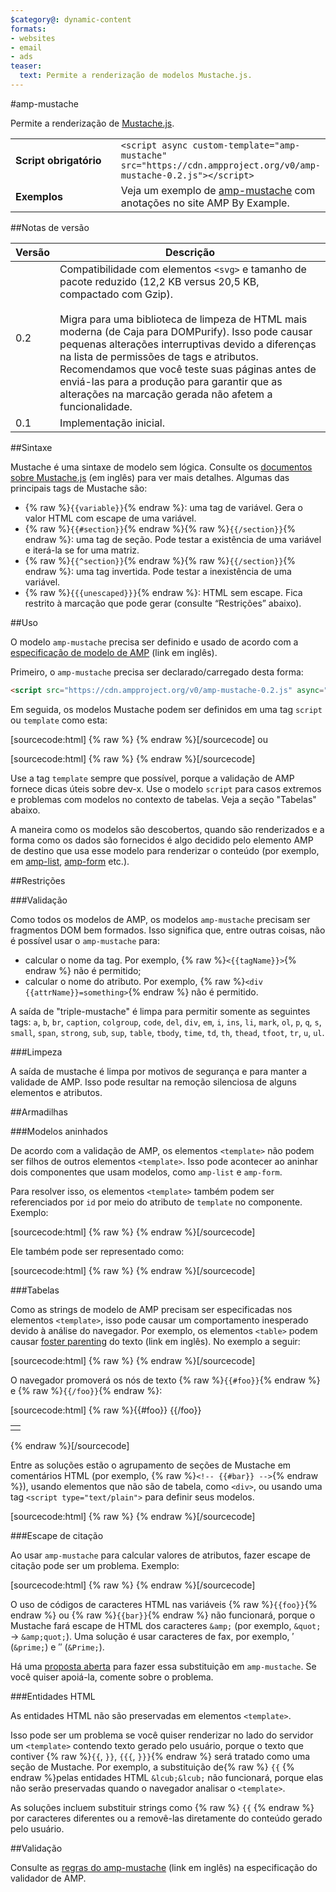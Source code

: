 ```yaml
---
$category@: dynamic-content
formats:
- websites
- email
- ads
teaser:
  text: Permite a renderização de modelos Mustache.js.
---
```


<!--- Reformatted by Reftar! for AMP (go/reftar) on 2019-06-13 -->
<!---
       Copyright 2015 The AMP HTML Authors. Todos os direitos reservados.

       Licenciado sob a Licença Apache, Versão 2.0 (a "Licença"). O uso deste arquivo só é permitido em conformidade com a Licença.
       Uma cópia da Licença está disponível em

       http://www.apache.org/licenses/LICENSE-2.0

       A menos que exigido pela legislação aplicável ou acordado por escrito, o software fornecido de acordo com a Licença é distribuído "NO ESTADO EM QUE SE ENCONTRA", SEM GARANTIAS OU CONDIÇÕES DE QUALQUER TIPO, expressas ou implícitas.
       Consulte a Licença para ver informações sobre permissões e limitações para o idioma específico.
  -->

#amp-mustache

Permite a renderização de [Mustache.js](https://github.com/janl/mustache.js/).

<table>
  <tr>
    <td width="40%"><strong>Script obrigatório</strong></td>
    <td>
      <div>
      <code>&lt;script async custom-template="amp-mustache" src="https://cdn.ampproject.org/v0/amp-mustache-0.2.js">&lt;/script></code>
      </div>
    </td>
  </tr>
  <tr>
    <td width="40%"><strong>Exemplos</strong></td>
    <td>Veja um exemplo de <a href="https://ampbyexample.com/components/amp-mustache/">amp-mustache</a> com anotações no site AMP By Example.</td>
  </tr>
</table>



##Notas de versão

| Versão | Descrição |
|-------|-----|
| 0.2 | Compatibilidade com elementos `<svg>` e tamanho de pacote reduzido (12,2 KB versus 20,5 KB, compactado com Gzip).<br><br>Migra para uma biblioteca de limpeza de HTML mais moderna (de Caja para DOMPurify). Isso pode causar pequenas alterações interruptivas devido a diferenças na lista de permissões de tags e atributos. Recomendamos que você teste suas páginas antes de enviá-las para a produção para garantir que as alterações na marcação gerada não afetem a funcionalidade. |
| 0.1 | Implementação inicial. |

##Sintaxe

Mustache é uma sintaxe de modelo sem lógica. Consulte os [documentos sobre Mustache.js](https://github.com/janl/mustache.js/) (em inglês) para ver mais detalhes. Algumas das principais tags de Mustache são:

*  {% raw %}`{{variable}}`{% endraw %}: uma tag de variável. Gera o valor HTML com escape de uma variável.
* {% raw %}`{{#section}}`{% endraw %}{% raw %}`{{/section}}`{% endraw %}: uma tag de seção. Pode testar a existência de uma variável e iterá-la se for uma matriz.
* {% raw %}`{{^section}}`{% endraw %}{% raw %}`{{/section}}`{% endraw %}: uma tag invertida. Pode testar a inexistência de uma variável.
* {% raw %}`{{{unescaped}}}`{% endraw %}: HTML sem escape. Fica restrito à marcação que pode gerar (consulte “Restrições” abaixo).

##Uso

O modelo `amp-mustache` precisa ser definido e usado de acordo com a [especificação de modelo de AMP](../../spec/amp-html-templates.md) (link em inglês).

Primeiro, o `amp-mustache` precisa ser declarado/carregado desta forma:

```html
<script src="https://cdn.ampproject.org/v0/amp-mustache-0.2.js" async="" custom-template="amp-mustache"></script>
```

Em seguida, os modelos Mustache podem ser definidos em uma tag `script` ou `template` como esta:

[sourcecode:html]
{% raw %}<!-- Using template tag. -->
<template type="amp-mustache">
  Hello {{world}}!
</template>
{% endraw %}[/sourcecode]
ou

<!-- Using script tag. -->
[sourcecode:html]
{% raw %}<script type="text/plain" template="amp-mustache">
  Hello {{world}}!
</script>
{% endraw %}[/sourcecode]

Use a tag `template` sempre que possível, porque a validação de AMP fornece dicas úteis sobre dev-x. Use o modelo `script` para casos extremos e problemas com modelos no contexto de tabelas. Veja a seção "Tabelas" abaixo.

A maneira como os modelos são descobertos, quando são renderizados e a forma como os dados são fornecidos é algo decidido pelo elemento AMP de destino que usa esse modelo para renderizar o conteúdo (por exemplo, em [amp-list](../amp-list/amp-list.md), [amp-form](../amp-form/amp-form.md) etc.).

##Restrições

###Validação

Como todos os modelos de AMP, os modelos `amp-mustache` precisam ser fragmentos DOM bem formados. Isso significa que, entre outras coisas, não é possível usar o `amp-mustache` para:

* calcular o nome da tag. Por exemplo, {% raw %}`<{{tagName}}>`{% endraw %} não é permitido;
* calcular o nome do atributo. Por exemplo, {% raw %}`<div {{attrName}}=something>`{% endraw %} não é permitido.

A saída de "triple-mustache" é limpa para permitir somente as seguintes tags: `a`, `b`, `br`, `caption`, `colgroup`, `code`, `del`, `div`, `em`, `i`, `ins`, `li`, `mark`, `ol`, `p`, `q`, `s`, `small`, `span`, `strong`, `sub`, `sup`, `table`, `tbody`, `time`, `td`, `th`, `thead`, `tfoot`, `tr`, `u`, `ul`.

###Limpeza

A saída de mustache é limpa por motivos de segurança e para manter a validade de AMP. Isso pode resultar na remoção silenciosa de alguns elementos e atributos.

##Armadilhas

###Modelos aninhados

De acordo com a validação de AMP, os elementos `<template>` não podem ser filhos de outros elementos `<template>`. Isso pode acontecer ao aninhar dois componentes que usam modelos, como `amp-list` e `amp-form`.

Para resolver isso, os elementos `<template>` também podem ser referenciados por `id` por meio do atributo de `template` no componente. Exemplo:

[sourcecode:html]
{% raw %}<amp-list id="myList" src="https://foo.com/list.json">
  <template type="amp-mustache">
    <div>{{title}}</div>
  </template>
</amp-list>
{% endraw %}[/sourcecode]

Ele também pode ser representado como:

[sourcecode:html]
{% raw %}<!-- Externalize templates to avoid nesting. -->
<template type="amp-mustache" id="myTemplate">
  <div>{{title}}</div>
</template>

<amp-list id="myList" src="https://foo.com/list.json" template="myTemplate">
</amp-list>
{% endraw %}[/sourcecode]

###Tabelas

Como as strings de modelo de AMP precisam ser especificadas nos elementos `<template>`, isso pode causar um comportamento inesperado devido à análise do navegador. Por exemplo, os elementos `<table>` podem causar [foster parenting](https://www.w3.org/TR/html5/syntax.html#unexpected-markup-in-tables) do texto (link em inglês). No exemplo a seguir:

[sourcecode:html]
{% raw %}<template type="amp-mustache">
  <table>
    <tr>
      {{#foo}}<td></td>{{/foo}}
    </tr>
  </table>
</template>
{% endraw %}[/sourcecode]

O navegador promoverá os nós de texto {% raw %}`{{#foo}}`{% endraw %} e {% raw %}`{{/foo}}`{% endraw %}:

[sourcecode:html]
{% raw %}{{#foo}}
{{/foo}}
<table>
  <tr>
    <td></td>
  </tr>
</table>
{% endraw %}[/sourcecode]

Entre as soluções estão o agrupamento de seções de Mustache em comentários HTML (por exemplo, {% raw %}`<!-- {{#bar}} -->`{% endraw %}), usando elementos que não são de tabela, como `<div>`, ou usando uma tag `<script type="text/plain">` para definir seus modelos.

[sourcecode:html]
{% raw %}<script type="text/plain" template="amp-mustache">
  <table>
    <tr>
      {{#foo}}<td></td>{{/foo}}
    </tr>
  </table>
</script>
{% endraw %}[/sourcecode]

###Escape de citação

Ao usar `amp-mustache` para calcular valores de atributos, fazer escape de citação pode ser um problema. Exemplo:

[sourcecode:html]
{% raw %}<template type="amp-mustache">
  <!-- A double-quote (") in foo will cause malformed HTML. -->
  <amp-img alt="{{foo}}" src="example.jpg" width=100 height=100></amp-img>

  <!-- A single-quote (') or double-quote (") in bar will cause an AMP runtime parse error. -->
  <button on="tap:AMP.setState({foo: '{{bar}}'})">Click me</button>
</template>
{% endraw %}[/sourcecode]

O uso de códigos de caracteres HTML nas variáveis {% raw %}`{{foo}}`{% endraw %} ou {% raw %}`{{bar}}`{% endraw %} não funcionará, porque o Mustache fará escape de HTML dos caracteres `&amp;` (por exemplo, `&quot;` -&gt; `&amp;quot;`). Uma solução é usar caracteres de fax, por exemplo, ′ (`&prime;`) e ″ (`&Prime;`).

Há uma [proposta aberta](https://github.com/ampproject/amphtml/issues/8395) para fazer essa substituição em `amp-mustache`. Se você quiser apoiá-la, comente sobre o problema.

###Entidades HTML

As entidades HTML não são preservadas em elementos `<template>`.

Isso pode ser um problema se você quiser renderizar no lado do servidor um `<template>` contendo texto gerado pelo usuário, porque o texto que contiver {% raw %}`{{`, `}}`, `{{{`, `}}}`{% endraw %} será tratado como uma seção de Mustache. Por exemplo, a substituição de{% raw %} `{{` {% endraw %}pelas entidades HTML `&lcub;&lcub;` não funcionará, porque elas não serão preservadas quando o navegador analisar o `<template>`.

As soluções incluem substituir strings como {% raw %} `{{` {% endraw %} por caracteres diferentes ou a removê-las diretamente do conteúdo gerado pelo usuário.

##Validação

Consulte as [regras do amp-mustache](https://github.com/ampproject/amphtml/blob/master/extensions/amp-mustache/validator-amp-mustache.protoascii) (link em inglês) na especificação do validador de AMP.
